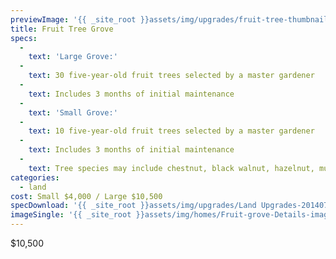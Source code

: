 ```yaml
---
previewImage: '{{ _site_root }}assets/img/upgrades/fruit-tree-thumbnail.jpg'
title: Fruit Tree Grove
specs:
  - 
    text: 'Large Grove:'
  - 
    text: 30 five-year-old fruit trees selected by a master gardener
  - 
    text: Includes 3 months of initial maintenance
  - 
    text: 'Small Grove:'
  - 
    text: 10 five-year-old fruit trees selected by a master gardener
  - 
    text: Includes 3 months of initial maintenance
  - 
    text: Tree species may include chestnut, black walnut, hazelnut, mulberry, apple, cherry, pear, peach
categories:
  - land
cost: Small $4,000 / Large $10,500
specDownload: '{{ _site_root }}assets/img/upgrades/Land Upgrades-20140724000225.pdf'
imageSingle: '{{ _site_root }}assets/img/homes/Fruit-grove-Details-image.jpg'
---
```

<p>$10,500</p>